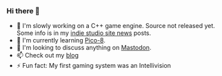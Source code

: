 ### Hi there 👋

- 🔭 I'm slowly working on a C++ game engine. Source not released yet. Some info is in my [indie studio site news](https://overworldsoft.com/news) posts.
- 🌱 I'm currently learning [Pico-8](https://www.lexaloffle.com/pico-8.php).
- 👯 I'm looking to discuss anything on <a rel="me" href="https://mastodon.gamedev.place/@kefka">Mastodon</a>.
- 📫 Check out my [blog](https://gglas.ninja)
- ⚡ Fun fact: My first gaming system was an Intellivision
